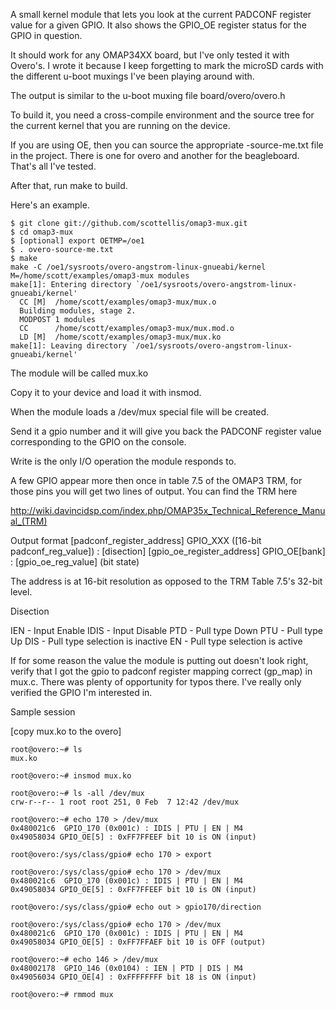 A small kernel module that lets you look at the current PADCONF register
value for a given GPIO. It also shows the GPIO_OE register status for
the GPIO in question. 

It should work for any OMAP34XX board, but I've only tested it with
Overo's. I wrote it because I keep forgetting to mark the microSD cards 
with the different u-boot muxings I've been playing around with.

The output is similar to the u-boot muxing file board/overo/overo.h

To build it, you need a cross-compile environment and the source tree
for the current kernel that you are running on the device.

If you are using OE, then you can source the appropriate <board>-source-me.txt 
file in the project. There is one for overo and another for the beagleboard.
That's all I've tested.

After that, run make to build.

Here's an example.

	$ git clone git://github.com/scottellis/omap3-mux.git
	$ cd omap3-mux
	$ [optional] export OETMP=/oe1
	$ . overo-source-me.txt 
	$ make
	make -C /oe1/sysroots/overo-angstrom-linux-gnueabi/kernel M=/home/scott/examples/omap3-mux modules 
	make[1]: Entering directory `/oe1/sysroots/overo-angstrom-linux-gnueabi/kernel'
	  CC [M]  /home/scott/examples/omap3-mux/mux.o
	  Building modules, stage 2.
	  MODPOST 1 modules
	  CC      /home/scott/examples/omap3-mux/mux.mod.o
	  LD [M]  /home/scott/examples/omap3-mux/mux.ko
	make[1]: Leaving directory `/oe1/sysroots/overo-angstrom-linux-gnueabi/kernel'


The module will be called mux.ko

Copy it to your device and load it with insmod.

When the module loads a /dev/mux special file will be created. 

Send it a gpio number and it will give you back the PADCONF 
register value corresponding to the GPIO on the console. 

Write is the only I/O operation the module responds to.

A few GPIO appear more then once in table 7.5 of the OMAP3 TRM, for those
pins you will get two lines of output. You can find the TRM here
 
http://wiki.davincidsp.com/index.php/OMAP35x_Technical_Reference_Manual_(TRM)
     
Output format
[padconf_register_address] GPIO_XXX ([16-bit padconf_reg_value]) : [disection]
[gpio_oe_register_address] GPIO_OE[bank] : [gpio_oe_reg_value] (bit state) 

The address is at 16-bit resolution as opposed to the TRM Table 7.5's 32-bit
level. 

Disection

IEN - Input Enable
IDIS - Input Disable
PTD - Pull type Down
PTU - Pull type Up
DIS - Pull type selection is inactive
EN - Pull type selection is active

If for some reason the value the module is putting out doesn't look right,
verify that I got the gpio to padconf register mapping correct (gp_map) in
mux.c. There was plenty of opportunity for typos there. I've really only
verified the GPIO I'm interested in. 


Sample session

[copy mux.ko to the overo]

	root@overo:~# ls
	mux.ko

	root@overo:~# insmod mux.ko 

	root@overo:~# ls -all /dev/mux
	crw-r--r-- 1 root root 251, 0 Feb  7 12:42 /dev/mux

	root@overo:~# echo 170 > /dev/mux
	0x480021c6  GPIO_170 (0x001c) : IDIS | PTU | EN | M4
	0x49058034 GPIO_OE[5] : 0xFF7FFEEF bit 10 is ON (input)

	root@overo:/sys/class/gpio# echo 170 > export

	root@overo:/sys/class/gpio# echo 170 > /dev/mux
	0x480021c6  GPIO_170 (0x001c) : IDIS | PTU | EN | M4
	0x49058034 GPIO_OE[5] : 0xFF7FFEEF bit 10 is ON (input)

	root@overo:/sys/class/gpio# echo out > gpio170/direction

	root@overo:/sys/class/gpio# echo 170 > /dev/mux
	0x480021c6  GPIO_170 (0x001c) : IDIS | PTU | EN | M4
	0x49058034 GPIO_OE[5] : 0xFF7FFAEF bit 10 is OFF (output)

	root@overo:~# echo 146 > /dev/mux
	0x48002178  GPIO_146 (0x0104) : IEN | PTD | DIS | M4
	0x49056034 GPIO_OE[4] : 0xFFFFFFFF bit 18 is ON (input)

	root@overo:~# rmmod mux


